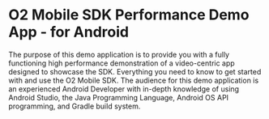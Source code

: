 <a name="head"></a>
# O2 Mobile SDK Performance Demo App - for Android 

The purpose of this demo application is to provide you with a fully functioning high performance demonstration of a video-centric app designed to showcase the SDK. Everything you need to know to get started with and use the O2 Mobile SDK. The audience for this demo application is an experienced Android Developer with in-depth knowledge of using Android Studio, the Java Programming Language, Android OS API programming, and Gradle build system.
